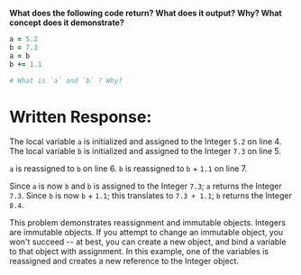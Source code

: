 **What does the following code return? What does it output? Why? What concept does it demonstrate?**

```ruby
a = 5.2
b = 7.3
a = b
b += 1.1

# What is `a` and `b` ? Why?
```
# Written Response:

The local variable `a` is initialized and assigned to the Integer `5.2` on line 4. The local variable `b` is initialized and assigned to the Integer `7.3` on line 5.

`a` is reassigned to `b` on line 6.
`b` is reassigned to `b` + `1.1` on line 7.

Since `a` is now `b` and `b` is assigned to the Integer `7.3`; `a` returns the Integer `7.3`.
Since `b` is now `b` + `1.1`; this translates to `7.3 + 1.1`; `b` returns the Integer `8.4`.

This problem demonstrates reassignment and immutable objects. Integers are immutable objects. If you attempt to change an immutable object, you won't succeed -- at best, you can create a new object, and bind a variable to that object with assignment. In this example, one of the variables is reassigned and creates a new reference to the Integer object.



